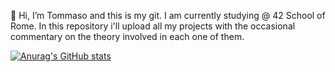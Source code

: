 👋 Hi, I’m Tommaso and this is my git. I am currently studying @ 42 School of Rome. In this repository i'll upload all my projects with the occasional commentary on the  theory involved in each one of them.

<!---
Toso42/Toso42 is a ✨ special ✨ repository because its `README.md` (this file) appears on your GitHub profile.
You can click the Preview link to take a look at your changes.
--->
[![Anurag's GitHub stats](https://github-readme-stats.vercel.app/api?username=anuraghazra)](https://github.com/toso42/github-readme-stats)
